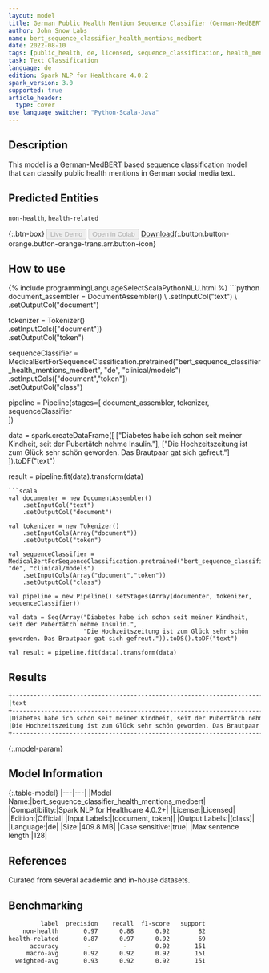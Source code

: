 ```yaml
---
layout: model
title: German Public Health Mention Sequence Classifier (German-MedBERT)
author: John Snow Labs
name: bert_sequence_classifier_health_mentions_medbert
date: 2022-08-10
tags: [public_health, de, licensed, sequence_classification, health_mention]
task: Text Classification
language: de
edition: Spark NLP for Healthcare 4.0.2
spark_version: 3.0
supported: true
article_header:
  type: cover
use_language_switcher: "Python-Scala-Java"
---
```


## Description

This model is a [German-MedBERT](https://opus4.kobv.de/opus4-rhein-waal/frontdoor/index/index/searchtype/collection/id/16225/start/0/rows/10/doctypefq/masterthesis/docId/740) based sequence classification model that can classify public health mentions in German social media text.

## Predicted Entities

`non-health`, `health-related`

{:.btn-box}
<button class="button button-orange" disabled>Live Demo</button>
<button class="button button-orange" disabled>Open in Colab</button>
[Download](https://s3.amazonaws.com/auxdata.johnsnowlabs.com/clinical/models/bert_sequence_classifier_health_mentions_medbert_de_4.0.2_3.0_1660133738049.zip){:.button.button-orange.button-orange-trans.arr.button-icon}

## How to use



<div class="tabs-box" markdown="1">
{% include programmingLanguageSelectScalaPythonNLU.html %}
```python
document_assembler = DocumentAssembler() \
    .setInputCol("text") \
    .setOutputCol("document")

tokenizer = Tokenizer() \
    .setInputCols(["document"]) \
    .setOutputCol("token")

sequenceClassifier = MedicalBertForSequenceClassification.pretrained("bert_sequence_classifier_health_mentions_medbert", "de", "clinical/models")\
    .setInputCols(["document","token"])\
    .setOutputCol("class")

pipeline = Pipeline(stages=[
    document_assembler, 
    tokenizer,
    sequenceClassifier    
])

data = spark.createDataFrame([
      ["Diabetes habe ich schon seit meiner Kindheit, seit der Pubertätch nehme Insulin."],
      ["Die Hochzeitszeitung ist zum Glück sehr schön geworden. Das Brautpaar gat sich gefreut."]
    ]).toDF("text")

result = pipeline.fit(data).transform(data)
```
```scala
val documenter = new DocumentAssembler() 
    .setInputCol("text") 
    .setOutputCol("document")

val tokenizer = new Tokenizer()
    .setInputCols(Array("document"))
    .setOutputCol("token")

val sequenceClassifier = MedicalBertForSequenceClassification.pretrained("bert_sequence_classifier_health_mentions_medbert", "de", "clinical/models")
    .setInputCols(Array("document","token"))
    .setOutputCol("class")

val pipeline = new Pipeline().setStages(Array(documenter, tokenizer, sequenceClassifier))

val data = Seq(Array("Diabetes habe ich schon seit meiner Kindheit, seit der Pubertätch nehme Insulin.",
                     "Die Hochzeitszeitung ist zum Glück sehr schön geworden. Das Brautpaar gat sich gefreut.")).toDS().toDF("text")

val result = pipeline.fit(data).transform(data)
```
</div>

## Results

```bash
+---------------------------------------------------------------------------------------+----------------+
|text                                                                                   |result          |
+---------------------------------------------------------------------------------------+----------------+
|Diabetes habe ich schon seit meiner Kindheit, seit der Pubertätch nehme Insulin.       |[health-related]|
|Die Hochzeitszeitung ist zum Glück sehr schön geworden. Das Brautpaar gat sich gefreut.|[non-health]    |
+---------------------------------------------------------------------------------------+----------------+
```

{:.model-param}
## Model Information

{:.table-model}
|---|---|
|Model Name:|bert_sequence_classifier_health_mentions_medbert|
|Compatibility:|Spark NLP for Healthcare 4.0.2+|
|License:|Licensed|
|Edition:|Official|
|Input Labels:|[document, token]|
|Output Labels:|[class]|
|Language:|de|
|Size:|409.8 MB|
|Case sensitive:|true|
|Max sentence length:|128|

## References

Curated from several academic and in-house datasets.

## Benchmarking

```bash
         label  precision    recall  f1-score   support 
    non-health       0.97      0.88      0.92        82 
health-related       0.87      0.97      0.92        69 
      accuracy        -         -        0.92       151 
     macro-avg       0.92      0.92      0.92       151 
  weighted-avg       0.93      0.92      0.92       151 
```
